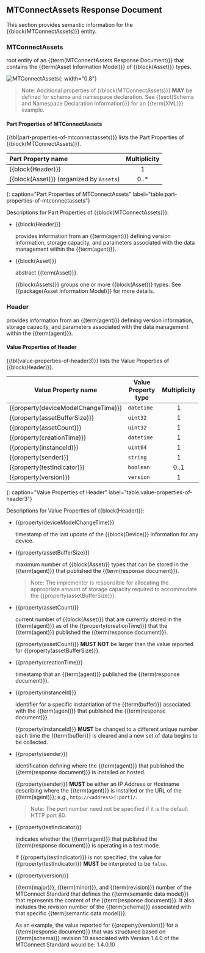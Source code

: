 
## MTConnectAssets Response Document

This section provides semantic information for the {{block(MTConnectAssets)}} entity.

### MTConnectAssets

root entity of an {{term(MTConnectAssets Response Document)}} that contains the {{term(Asset Information Model)}} of {{block(Asset)}} types.

![MTConnectAssets](figures/MTConnectAssets.png "MTConnectAssets"){: width="0.8"}

> Note: Additional properties of {{block(MTConnectAssets)}} **MAY** be defined for schema and namespace declaration. See {{sect(Schema and Namespace Declaration Information)}} for an {{term(XML)}} example.



#### Part Properties of MTConnectAssets

{{tbl(part-properties-of-mtconnectassets)}} lists the Part Properties of {{block(MTConnectAssets)}}.

|Part Property name|Multiplicity|
|:-|:-:|
|{{block(Header)}}|1|
|{{block(Asset)}} (organized by `Assets`)|0..*|
{: caption="Part Properties of MTConnectAssets" label="table:part-properties-of-mtconnectassets"}

Descriptions for Part Properties of {{block(MTConnectAssets)}}:

* {{block(Header)}} 

    provides information from an {{term(agent)}} defining version information, storage capacity, and parameters associated with the data management within the {{term(agent)}}.

* {{block(Asset)}} 

    abstract {{term(Asset)}}. 

    {{block(Assets)}} groups one or more {{block(Asset)}} types. See {{package(Asset Information Model)}} for more details.

### Header

provides information from an {{term(agent)}} defining version information, storage capacity, and parameters associated with the data management within the {{term(agent)}}.



#### Value Properties of Header

{{tbl(value-properties-of-header3)}} lists the Value Properties of {{block(Header)}}.

|Value Property name|Value Property type|Multiplicity|
|-|-|:-:|
|{{property(deviceModelChangeTime)}}|`datetime`|1|
|{{property(assetBufferSize)}}|`uint32`|1|
|{{property(assetCount)}}|`uint32`|1|
|{{property(creationTime)}}|`datetime`|1|
|{{property(instanceId)}}|`uint64`|1|
|{{property(sender)}}|`string`|1|
|{{property(testIndicator)}}|`boolean`|0..1|
|{{property(version)}}|`version`|1|
{: caption="Value Properties of Header" label="table:value-properties-of-header3"}

Descriptions for Value Properties of {{block(Header)}}:

* {{property(deviceModelChangeTime)}} 

    timestamp of the last update of the {{block(Device)}} information for any device.

* {{property(assetBufferSize)}} 

    maximum number of {{block(Asset)}} types that can be stored in the {{term(agent)}} that published the {{term(response document)}}.  
    
    > Note: The implementer is responsible for allocating the appropriate amount of storage capacity required to accommodate the {{property(assetBufferSize)}}.
    

* {{property(assetCount)}} 

    current number of {{block(Asset)}} that are currently stored in the {{term(agent)}} as of the {{property(creationTime)}} that the {{term(agent)}} published the {{term(response document)}}.
    
    {{property(assetCount)}} **MUST NOT** be larger than the value reported for {{property(assetBufferSize)}}.
    

* {{property(creationTime)}} 

    timestamp that an {{term(agent)}} published the {{term(response document)}}. 

* {{property(instanceId)}} 

    identifier for a specific instantiation of the {{term(buffer)}} associated with the {{term(agent)}} that published the {{term(response document)}}.  
         
    {{property(instanceId)}} **MUST** be changed to a different unique number each time the {{term(buffer)}} is cleared and a new set of data begins to be collected.

* {{property(sender)}} 

    identification defining where the {{term(agent)}} that published the {{term(response document)}} is installed or hosted.
    
    {{property(sender)}} **MUST** be either an IP Address or Hostname describing where the {{term(agent)}} is installed or the URL of the {{term(agent)}}; e.g., `http://<address>[:port]/`. 
    
    > Note:  The port number need not be specified if it is the default HTTP port 80.

* {{property(testIndicator)}} 

    indicates whether the {{term(agent)}} that published the {{term(response document)}} is operating in a test mode.
    
    If {{property(testIndicator)}} is not specified, the value for {{property(testIndicator)}} **MUST** be interpreted to be `false`.

* {{property(version)}} 

    {{term(major)}}, {{term(minor)}}, and {{term(revision)}} number of the MTConnect Standard that defines the {{term(semantic data model)}} that represents the content of the {{term(response document)}}. It also includes the revision number of the {{term(schema)}} associated with that specific {{term(semantic data model)}}.
    
    As an example, the value reported for {{property(version)}} for a {{term(response document)}} that was structured based on {{term(schema)}} revision 10 associated with Version 1.4.0 of the MTConnect Standard would be:  1.4.0.10
